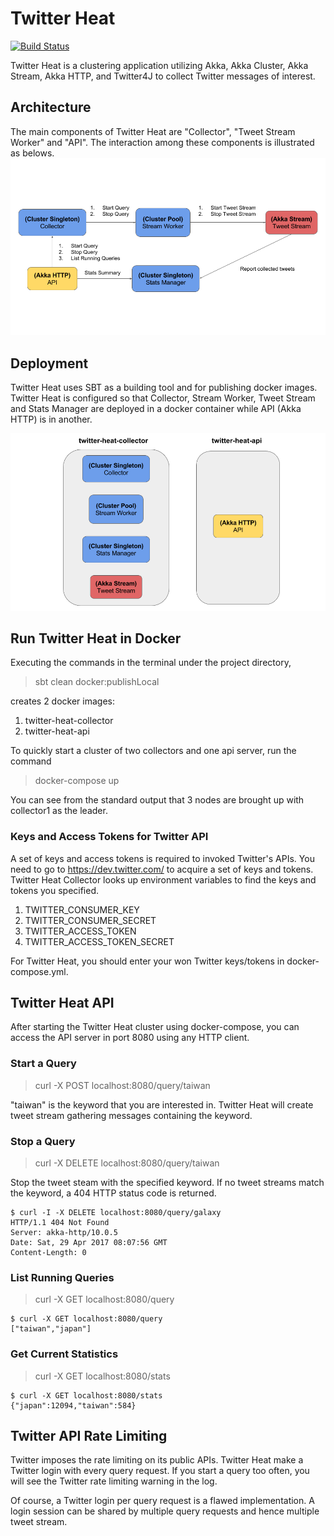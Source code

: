 # Twitter Heat

[![Build Status](https://travis-ci.org/maxxhuang/twitter-heat.svg?branch=master)](https://travis-ci.org/maxxhuang/twitter-heat)


Twitter Heat is a clustering application utilizing Akka, Akka Cluster, Akka Stream, Akka HTTP, and Twitter4J to collect Twitter messages of interest.

## Architecture

The main components of Twitter Heat are "Collector", "Tweet Stream Worker" and "API". The interaction among these components is illustrated as belows.
 ![](image/twitter-heat-component.png?raw=true)

## Deployment

Twitter Heat uses SBT as a building tool and for publishing docker images. Twitter Heat is configured so that Collector, Stream Worker, Tweet Stream and Stats Manager are deployed in a docker container while API (Akka HTTP) is in another.

![](image/twitter-heat-deployment.png?raw=true)

## Run Twitter Heat in Docker

Executing the commands in the terminal under the project directory,

> sbt clean docker:publishLocal

creates 2 docker images:

1. twitter-heat-collector
2. twitter-heat-api

To quickly start a cluster of two collectors and one api server, run the command

> docker-compose up

You can see from the standard output that 3 nodes are brought up with collector1 as the leader.

### Keys and Access Tokens for Twitter API
A set of keys and access tokens is required to invoked Twitter's APIs. You need to go to https://dev.twitter.com/ to acquire a set of keys and tokens. Twitter Heat Collector looks up environment variables to find the keys and tokens you specified.
 
 1. TWITTER_CONSUMER_KEY
 2. TWITTER_CONSUMER_SECRET
 3. TWITTER_ACCESS_TOKEN
 4. TWITTER_ACCESS_TOKEN_SECRET 

For Twitter Heat, you should enter your won Twitter keys/tokens in docker-compose.yml. 

## Twitter Heat API

After starting the Twitter Heat cluster using docker-compose, you can access the API server in port 8080 using any HTTP client.

### Start a Query
> curl -X POST localhost:8080/query/taiwan

"taiwan" is the keyword that you are interested in. Twitter Heat will create tweet stream gathering messages containing the keyword.

### Stop a Query
> curl -X DELETE localhost:8080/query/taiwan

Stop the tweet steam with the specified keyword. If no tweet streams match the keyword, a 404 HTTP status code is returned.

```
$ curl -I -X DELETE localhost:8080/query/galaxy
HTTP/1.1 404 Not Found
Server: akka-http/10.0.5
Date: Sat, 29 Apr 2017 08:07:56 GMT
Content-Length: 0
```

### List Running Queries
> curl -X GET localhost:8080/query

```
$ curl -X GET localhost:8080/query
["taiwan","japan"]
```

### Get Current Statistics
> curl -X GET localhost:8080/stats

```
$ curl -X GET localhost:8080/stats
{"japan":12094,"taiwan":584}
```

## Twitter API Rate Limiting
Twitter imposes the rate limiting on its public APIs. Twitter Heat make a Twitter login with every query request. If you start a query too often, you will see the Twitter rate limiting warning in the log. 

Of course, a Twitter login per query request is a flawed implementation. A login session can be shared by multiple query requests and hence multiple tweet stream.
